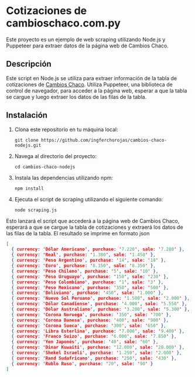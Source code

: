 # Cotizaciones de cambioschaco.com.py

Este proyecto es un ejemplo de web scraping utilizando Node.js y Puppeteer para extraer datos de la página web de Cambios Chaco.

## Descripción

Este script en Node.js se utiliza para extraer información de la tabla de cotizaciones de [Cambios Chaco](https://www.cambioschaco.com.py/). Utiliza Puppeteer, una biblioteca de control de navegador, para acceder a la página web, esperar a que la tabla se cargue y luego extraer los datos de las filas de la tabla.

## Instalación

1. Clona este repositorio en tu máquina local:

   ```shell
   git clone https://github.com/ingferchorojas/cambios-chaco-nodejs.git

2. Navega al directorio del proyecto:

   ```shell
   cd cambios-chaco-nodejs
   ```

3. Instala las dependencias utilizando npm:

   ```shell
   npm install
   ```

4. Ejecuta el script de scraping utilizando el siguiente comando:

   ```shell
   node scraping.js
   ```

Esto lanzará el script que accederá a la página web de Cambios Chaco, esperará a que se cargue la tabla de cotizaciones y extraerá los datos de las filas de la tabla. El resultado se imprime en formato json

```json
[
  { currency: 'Dólar Americano', purchase: '7.220', sale: '7.280' },
  { currency: 'Real', purchase: '1.380', sale: '1.450' },
  { currency: 'Peso Argentino', purchase: '14', sale: '18' },
  { currency: 'Euro', purchase: '8.150', sale: '8.350' },
  { currency: 'Peso Chileno', purchase: '5', sale: '10' },
  { currency: 'Peso Uruguayo', purchase: '150', sale: '230' },
  { currency: 'Peso Colombiano', purchase: '1', sale: '3' },
  { currency: 'Peso Mexicano', purchase: '350', sale: '500' },
  { currency: 'Boliviano', purchase: '450', sale: '1.000' },
  { currency: 'Nuevo Sol Peruano', purchase: '1.500', sale: '2.000' },
  { currency: 'Dólar Canadiense', purchase: '4.000', sale: '5.550' },
  { currency: 'Dólar Australiano', purchase: '3.200', sale: '5.300' },
  { currency: 'Corona Noruega', purchase: '350', sale: '700' },
  { currency: 'Corona Danesa', purchase: '400', sale: '900' },
  { currency: 'Corona Sueca', purchase: '300', sale: '650' },
  { currency: 'Libra Esterlina', purchase: '7.000', sale: '9.400' },
  { currency: 'Franco Suizo', purchase: '6.000', sale: '7.850' },
  { currency: 'Yen Japonés', purchase: '40', sale: '60' },
  { currency: 'Dinar Kuwaiti', purchase: '12.000', sale: '20.000' },
  { currency: 'Shekel Israelí', purchase: '1.250', sale: '2.000' },
  { currency: 'Rand Sudafricano', purchase: '250', sale: '430' },
  { currency: 'Rublo Ruso', purchase: '20', sale: '90' }
]
```


